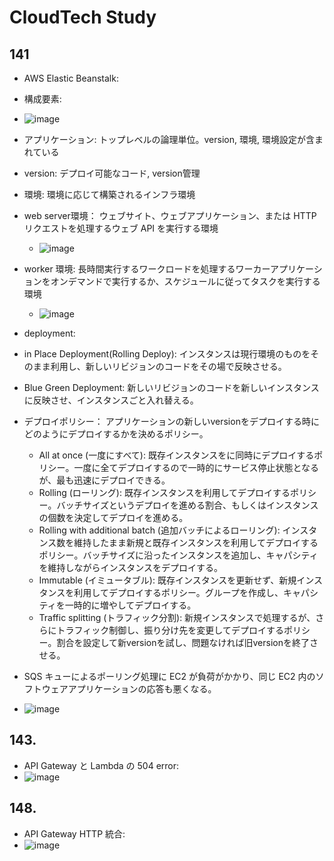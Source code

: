 # CloudTech Study

## 141

- AWS Elastic Beanstalk:
 - 構成要素:
  - ![image](https://github.com/yoshikikasama/network-and-server/assets/61643054/83ca91bd-2654-4f48-a9f3-2f36c536f1ae)
  - アプリケーション: トップレベルの論理単位。version, 環境, 環境設定が含まれている
  - version: デプロイ可能なコード, version管理
  - 環境: 環境に応じて構築されるインフラ環境
  - web server環境： ウェブサイト、ウェブアプリケーション、または HTTP リクエストを処理するウェブ API を実行する環境
    - ![image](https://github.com/yoshikikasama/network-and-server/assets/61643054/9d35538c-1c71-4f02-8685-577782baac2e)
  - worker 環境: 長時間実行するワークロードを処理するワーカーアプリケーションをオンデマンドで実行するか、スケジュールに従ってタスクを実行する環境
    - ![image](https://github.com/yoshikikasama/network-and-server/assets/61643054/c6a6b30d-dc83-41ad-abff-d0b46fdbc58b)
  - deployment:
   - in Place Deployment(Rolling Deploy): インスタンスは現行環境のものをそのまま利用し、新しいリビジョンのコードをその場で反映させる。
   - Blue Green Deployment: 新しいリビジョンのコードを新しいインスタンスに反映させ、インスタンスごと入れ替える。
  - デプロイポリシー： アプリケーションの新しいversionをデプロイする時にどのようにデプロイするかを決めるポリシー。
    - All at once (一度にすべて): 既存インスタンスをに同時にデプロイするポリシー。一度に全てデプロイするので一時的にサービス停止状態となるが、最も迅速にデプロイできる。
    - Rolling (ローリング): 既存インスタンスを利用してデプロイするポリシー。バッチサイズというデプロイを進める割合、もしくはインスタンスの個数を決定してデプロイを進める。
    - Rolling with additional batch (追加バッチによるローリング): インスタンス数を維持したまま新規と既存インスタンスを利用してデプロイするポリシー。バッチサイズに沿ったインスタンスを追加し、キャパシティを維持しながらインスタンスをデプロイする。
    - Immutable (イミュータブル): 既存インスタンスを更新せず、新規インスタンスを利用してデプロイするポリシー。グループを作成し、キャパシティを一時的に増やしてデプロイする。
    - Traffic splitting (トラフィック分割): 新規インスタンスで処理するが、さらにトラフィック制御し、振り分け先を変更してデプロイするポリシー。割合を設定して新versionを試し、問題なければ旧versionを終了させる。

- SQS キューによるポーリング処理に EC2 が負荷がかかり、同じ EC2 内のソフトウェアアプリケーションの応答も悪くなる。
- ![image](https://github.com/yoshikikasama/network-and-server/assets/61643054/21a9820a-09f9-425e-92d8-4102a0b2fcd4)


  
  
  

## 143.

- API Gateway と Lambda の 504 error:
- ![image](https://github.com/yoshikikasama/network-and-server/assets/61643054/a5637603-ad7a-4894-8624-9d128e815b7a)

## 148.

- API Gateway HTTP 統合:
- ![image](https://github.com/yoshikikasama/network-and-server/assets/61643054/96b9d535-a1e5-4c9a-acfb-660fadcc5426)
